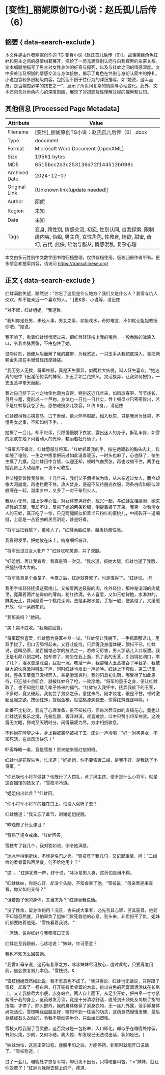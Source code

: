 # [变性]_丽妮原创TG小说：赵氏孤儿后传（6）



## 摘要  { data-search-exclude }

<!-- tcd_abstract -->
本文件是由作者丽妮创作的 TG 变身小说《赵氏孤儿后传（6）》。故事围绕角色红蚌和男主之间的感情纠葛展开，描绘了一场充满性别认同与自我探索的亲密关系。文本细腻地描写了男主对女性身体的好奇与探究，以及与红蚌之间的情感深度。文中多处涉及细腻的情感交流与身体接触，揭示了角色在性别与身份认同中的挣扎。小说包含较多限制级内容，包括但不限于性行为的详细描写，如“她说，这叫品萧，是百媚馆必学的技艺之一”，展示了角色间复杂的情感与心理变化。此外，文本还包含对角色内心的深度刻画，展现了对初恋及性理解过程的探索和认知。

<!-- tcd_abstract_end -->

## 其他信息 [Processed Page Metadata]

| Attribute       | Value                                  |
|-----------------|----------------------------------------|
| Filename        | [变性]_丽妮原创TG小说：赵氏孤儿后传（6）.docx                             |
| Type            | document                                 |
| Format          | Microsoft Word Document (OpenXML)                               |
| Size            | 19561 bytes                           |
| MD5             | 6515bcc2b3c253136d72f144513b098c                                  |
| Archived Date   | 2024-12-07                             |
| Original Link   | [Unknown link(update needed)]                         |
| Author          | 丽妮                               |
| Region          | 未知                               |
| Date            | 未知                                 |
| Tags            | 变身, 跨性别, 情感交流, 初恋, 性别认同, 自我探索, 限制级内容, 伪娘, 男主角, 女性角色, 性教育, 情欲, 甜蜜, 奇幻, 古代, 武侠, 统治与服从, 情感混乱, 复杂心理                                 |

本文由多元性别中文数字图书馆归档整理，仅供存档使用。版权归原作者所有。更多信息和搜索内容，请访问 <https://transchinese.org/>


## 正文 { data-search-exclude }

<!-- tcd_main_text -->
红蚌满脸失望，黯然说："你忘了这里是什么地方？我们又是什么人？我常与仇人交欢，却不能亲近一个喜欢的人。" [更&多、小说等，请记住

"对不起，红蚌姐姐。"我道歉。

"我知你是处男，未经人事，男女之事，如鱼戏水，奇妙难言，不如就让姐姐教授你吧。"她说。

我不响了，看着红蚌慢慢爬过来，把红唇轻轻按上我的嘴唇，一股香甜的津液入口，令我血脉贲张，不由抱住了她。

湿吻片刻，她便从后面解了我的腰带，为我宽衣，一只玉手从我裙底探入，竟把两颗金丸捏在手里轻轻按摩揉搓。

"我历男人无数，将军神器，真是天生禀异，似两粒大核桃，叫人好生喜欢。"她迷离的眼中飞出淫荡惊羡的神采，那玉手如兰花拂风，灵活拨弄，让我如何把持，一支玉茎早擎天而起。

我对自己脐下三寸之物倒也颇为自得，特别这近几年来，如雨后春笋，节节拔长，月月长粗，竟形成一个巨物。身体也一日比一日壮实，唇上细须业已密密冒出，若不是红蚌帮我卷了去，恐怕难扮女儿妆容。G 终 #身，，请记住

红蚌撩得我心猿意马，口干舌燥，欲火熊熊燃起，如入秋原，只是我尚为处男，不懂男女之事，不知如何下手。.

她撩了一会儿，却不继续，只顾慢慢脱下衣裳，露出迷人的身子，酥乳丰臀，如雪的肌肤在烛下闪着动人的光泽，艳丽若牡丹仙子。(

"将军若不嫌弃，红蚌愿服侍将军。"红蚌抓着我的手，按在她暖软的胸头肉上，我如触了电般，一生之中哪里把玩过如此温香暖玉，一时头也麻了，心也酥了，怯生生摸了几摸，见红蚌目中含情，似迎还却，顿时气血贲张，再也收缩不住，两手在她乳房上大动起来，一发不可收拾。

养父程婴曾教我禁欲，十几年来，我们父子俩相依为命，从未亲近过女人，而今却像大河崩堤，再也拦截不住，热火焚身，便迫不及待脱光衣服，两条白肉如胶似漆般缠在一起，温柔乡中，又多了一对干柴烈火人。

我从小无母，加上少年心性，对女体充满好奇，玩兴一起，与红蚌互相嬉闹，她来抓我的玉茎，我却不让，反抓了她的两条粉腿，倒提着扳了开来。我第一次看清女人的玉蛤，真正吃了一惊，只见两腿间似扣着半只粉红的蜜桃儿，中间裂开一道细缝，上面是一丛卷曲的黑亮阴毛，甚是好看。

"将军且把我放下，羞死人了。"红蚌满脸红晕，越发娇羞性感。

我看得发呆，把她放在床上，俯身细细端详。

"将军没见过女人牝户？"红蚌吃吃笑道，并了双腿。

"好姐姐，再让我看看，我真是第一次见。"我求道，扳她大腿，红蚌也遂了我愿，把腿张得大大的。

"将军竟真是个金童子，今夜之后，红蚌就算死了，也是值得了。"红蚌说。: R

我用手指轻轻抚摸这蜜桃儿，又按着两边鼓鼓的肉，往外轻拉，那神秘湿润的肉缝里，竟藏着两片花瓣似的薄肉，粉红欲滴，令人喜爱，又如玉蛤鲜鲍，水淋淋的，鲜美无比，其间隐着一个桃花深洞，更是柔嫩水盈，手指一触，便紧缩了，又缓缓开放，似一朵嫩花苞。

"我那美吗？"她问。

"美！美不胜收。"我痴痴回答。

"将军既然喜爱，红蚌愿为将军神器一试。"红蚌便让我躺下，一手抓着那话儿，用双手拢了，用口舌舔将起来，又吞吐旋绕，只弄得我身僵体硬，颤抖不已。红蚌说，这叫品萧，是百媚馆必学的技艺之一，若修习厉害，男人那话儿入口既泄。我正是七颠八倒之时，她却停了，跨坐在我上面，抓了我的玉茎，引到桃花洞口，摩了几下，淫水更是泛滥，屁股一沉，吱溜一声，我那粗大玉茎被吞了半截多，我被巨大的快感激得喊出了声，同时红蚌也发出一声娇吟。红蚌上下套动，第二记来时，整条玉茎竟已没根而入，甚是滑溜爽利。我的阳具初出鞘，哪受得了如此恩待，只迎战十余回合，就被红蚌夺了枪，一败涂地。"将军的童子之身，便让红蚌取了，也不知是红蚌几辈子修来的福气。"红蚌钻入我怀中，抚弄我软下的玉茎，不多时，竟又硬起。我初尝了男女之乐，意犹未尽，刚才败北，很是不甘，顿时激起征服之欲，按倒红蚌，提起金枪，就往桃源洞戳去，惊得红蚌连连叫唤。(

此番不比初次，我有了心理准备，虽不知技巧，但每次莽汉似的直捣花心，竟也让红蚌达到极乐之境，花枝乱颤，香汗淋漓，欢喜难禁，口中只赞小将军神武。这晚竟无大睡，狎戏至天明时分，闹得筋疲力尽，方才相拥歇息。

不料尚在睡梦之中，身上锦被突然被揭了去，床边一声冷喝："好一对狗男女，不知死活，在此风流快乐！"

吓得睁眼一看，竟是雪枝！原来她来替红袖的班。 

红蚌也是花容失色，忙求道："好姐姐，你不要告诉二娘，是我不好，是我诱了小将军。"

"你还唤他小将军做甚？他既行了入馆礼，点了风尘痣，便不是什么小将军，就是这百媚馆的妓女了。"雪枝冷冷道。

"姐姐何出此言？"红蚌问。

"你小将军小将军的挂在口上，怕没人偷听了去？

红蚌愧道："我又忘了此节，谢谢姐姐提醒。

"昨晚做了什么课目？

"背熟了规令戒律。"红蚌回答。

雪枝考了我几个，我对答如流，倒令她满意。

"冰冰学得倒挺快，不愧是名门之秀。"雪枝夸了我几句，又记起事情，问："二娘给的柔骨膏和百灵散，何不给他用上？"

"这......"红蚌犹豫一阵，终于说，"冰冰是男儿身，这药怕是用不得。

"红蚌妹妹，你是心好，却没个头脑，不知会害了他。"雪枝说，"母亲若是来查看，你又如何交待？"

"但若毁了他的身体，又当怎办？"红蚌替我说话。

"没了性命，留身体何用？况且，古来成大事者，必先苦其心智，劳其筋骨，他若不知隐忍屈就，只怕辜负了姐妹们冒死救他的心意，到头来，非但报不了仇，姐妹们都要陪着他死。"雪枝看着我说。 "

一席话，说得红蚌与我都哑口无言。

红蚌走至我跟前，心疼地说："妹妹，你可愿意？

我也不知怎么回答她。

"我曾听母亲说，这药有复原之方，冰冰妹妹尽可放心，度过此劫，只要再度用药，自会恢复男儿本色。"雪枝说。&

"雪枝姐姐既然如此说，我不愿意也不成了。"我只得说，红蚌也无话说，只得跟了雪枝，却取了一卷白帛，打开装有柔骨膏的木盒，挑出白色的药膏满满涂抹在长帛上。又让我排尽大小便，赤身站立，两人自上而下，从足尖开始，把白帛一寸寸紧紧缠于我的身上，这药散发芳香，竟是十分清凉舒适，直缠到头颈处及每根手指的指端，才停了。除头部外，我的身体像穿了紧身衣物，无一丝儿外露，但手脚身体尚能活动。雪枝叫我盘腿坐好，哪知不到一柱香的功夫，这药竟然慢慢发硬，最后竟结成石头衣似的，令我不能动弹半分，只盘坐如塑像。

雪枝又喂我服了百灵散，这百灵散是一包粉末，入口即化，却似乎在喉咙处停留，有如火烧，少刻，又似冰结，我大惊，却发现已无法说出话，状如哑巴。(

"妹妹勿怕，这是正常过程，连服半旬之后，方能停药，到那时就能开口说话了。"雪枝慰道。(

过了一会儿，喉咙处才恢复平常，却仍发不出音，只得暗自叫苦。1 o"妹妹，就让你受苦了！"红蚌为我擦去额上的汗，疼道。
<!-- tcd_main_text_end -->

